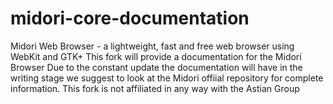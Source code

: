 # midori-core-documentation
Midori Web Browser - a lightweight, fast and free web browser using WebKit and GTK+
This fork will provide a documentation for the Midori Browser
Due to the constant update the documentation will have in the writing stage we suggest to look at the Midori offiial repository for complete information.
This fork is not affiliated in any way with the Astian Group
